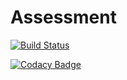 # Assessment
[![Build Status](https://travis-ci.org/dilipk2/Assessment.svg?branch=master)](https://travis-ci.org/dilipk2/Assessment)

[![Codacy Badge](https://api.codacy.com/project/badge/Grade/300bdcd938e24e49b463cbe3ba28c145)](https://www.codacy.com/app/dilipk2/Assessment?utm_source=github.com&amp;utm_medium=referral&amp;utm_content=dilipk2/Assessment&amp;utm_campaign=Badge_Grade)
